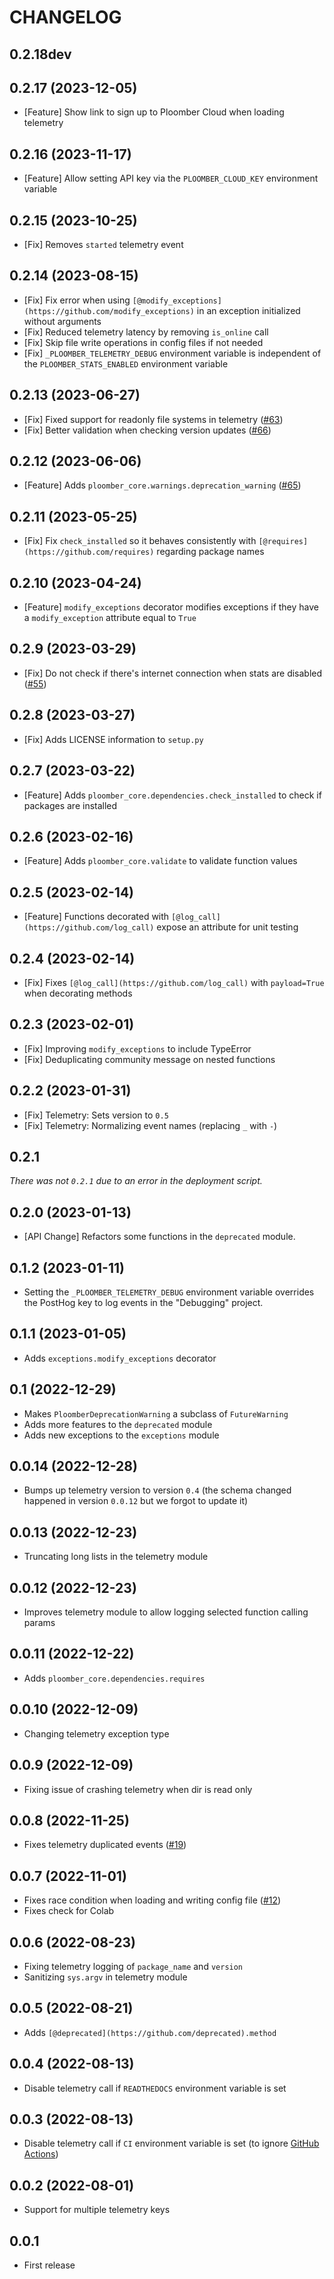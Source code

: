 # CHANGELOG

## 0.2.18dev

## 0.2.17 (2023-12-05)

* [Feature] Show link to sign up to Ploomber Cloud when loading telemetry

## 0.2.16 (2023-11-17)

* [Feature] Allow setting API key via the `PLOOMBER_CLOUD_KEY` environment variable

## 0.2.15 (2023-10-25)

* [Fix] Removes `started` telemetry event

## 0.2.14 (2023-08-15)

* [Fix] Fix error when using `[@modify_exceptions](https://github.com/modify_exceptions)` in an exception initialized without arguments
* [Fix] Reduced telemetry latency by removing `is_online` call
* [Fix] Skip file write operations in config files if not needed
* [Fix] `_PLOOMBER_TELEMETRY_DEBUG` environment variable is independent of the `PLOOMBER_STATS_ENABLED` environment variable

## 0.2.13 (2023-06-27)

* [Fix] Fixed support for readonly file systems in telemetry ([#63](https://github.com/ploomber/core/issues/63))
* [Fix] Better validation when checking version updates ([#66](https://github.com/ploomber/core/issues/66))

## 0.2.12 (2023-06-06)

* [Feature] Adds `ploomber_core.warnings.deprecation_warning` ([#65](https://github.com/ploomber/core/issues/65))

## 0.2.11 (2023-05-25)

* [Fix] Fix `check_installed` so it behaves consistently with `[@requires](https://github.com/requires)` regarding package names

## 0.2.10 (2023-04-24)

* [Feature] `modify_exceptions` decorator modifies exceptions if they have a `modify_exception` attribute equal to `True`

## 0.2.9 (2023-03-29)

* [Fix] Do not check if there's internet connection when stats are disabled ([#55](https://github.com/ploomber/core/issues/55))

## 0.2.8 (2023-03-27)

* [Fix] Adds LICENSE information to `setup.py`

## 0.2.7 (2023-03-22)

* [Feature] Adds `ploomber_core.dependencies.check_installed` to check if packages are installed

## 0.2.6 (2023-02-16)

* [Feature] Adds `ploomber_core.validate` to validate function values

## 0.2.5 (2023-02-14)

* [Feature] Functions decorated with `[@log_call](https://github.com/log_call)` expose an attribute for unit testing

## 0.2.4 (2023-02-14)

* [Fix] Fixes `[@log_call](https://github.com/log_call)` with `payload=True` when decorating methods

## 0.2.3 (2023-02-01)

* [Fix] Improving `modify_exceptions` to include TypeError
* [Fix] Deduplicating community message on nested functions

## 0.2.2 (2023-01-31)

* [Fix] Telemetry: Sets version to `0.5`
* [Fix] Telemetry: Normalizing event names (replacing `_` with `-`)

## 0.2.1

*There was not `0.2.1` due to an error in the deployment script.*

## 0.2.0 (2023-01-13)

* [API Change] Refactors some functions in the `deprecated` module.

## 0.1.2 (2023-01-11)

* Setting the `_PLOOMBER_TELEMETRY_DEBUG` environment variable overrides the PostHog key to log events in the "Debugging" project.

## 0.1.1 (2023-01-05)

* Adds `exceptions.modify_exceptions` decorator

## 0.1 (2022-12-29)

* Makes `PloomberDeprecationWarning` a subclass of `FutureWarning`
* Adds more features to the `deprecated` module
* Adds new exceptions to the `exceptions` module

## 0.0.14 (2022-12-28)

* Bumps up telemetry version to version `0.4` (the schema changed happened in version `0.0.12` but we forgot to update it)

## 0.0.13 (2022-12-23)

* Truncating long lists in the telemetry module

## 0.0.12 (2022-12-23)

* Improves telemetry module to allow logging selected function calling params

## 0.0.11 (2022-12-22)

* Adds `ploomber_core.dependencies.requires`

## 0.0.10 (2022-12-09)

* Changing telemetry exception type

## 0.0.9 (2022-12-09)

* Fixing issue of crashing telemetry when dir is read only

## 0.0.8 (2022-11-25)

* Fixes telemetry duplicated events ([#19](https://github.com/ploomber/core/issues/19))

## 0.0.7 (2022-11-01)

* Fixes race condition when loading and writing config file ([#12](https://github.com/ploomber/core/issues/12))
* Fixes check for Colab

## 0.0.6 (2022-08-23)

* Fixing telemetry logging of `package_name` and `version`
* Sanitizing `sys.argv` in telemetry module

## 0.0.5 (2022-08-21)

* Adds `[@deprecated](https://github.com/deprecated).method`

## 0.0.4 (2022-08-13)

* Disable telemetry call if `READTHEDOCS` environment variable is set

## 0.0.3 (2022-08-13)

* Disable telemetry call if `CI` environment variable is set (to ignore [GitHub Actions](https://docs.github.com/en/actions/learn-github-actions/environment-variables#default-environment-variables))

## 0.0.2 (2022-08-01)

* Support for multiple telemetry keys

## 0.0.1

* First release
